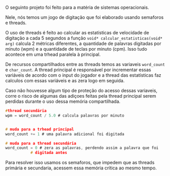 O seguinto projeto foi feito para a matéria de sistemas operacionais.

Nele, nós temos um jogo de digitação que foi elaborado usando semaforos
e threads.

O uso de threads é feito ao calcular as estatísticas de velocidade de digitação
a cada 5 segundos a função `void* calcular_estatisticas(void* arg)`
calcula 2 métricas diferentes, a quantidade de palavras digitadas por minuto
(wpm) e a quantidade de teclas por minuto (cpm). Isso tudo acontece em uma
trhead paralela à principal.

De recursos compartilhados entre as threads temos as variaveis `word_count` e 
`char_count`. A thread principal é responsável por incrementar essas variáveis
de acordo com o input do jogador e a thread das estatísticas faz calculos com
essas variáveis e as zera logo em seguida.

Caso não houvesse algum tipo de proteção do acesso dessas variaveis, corre o risco
de algumas das adiçoes feitas pela thread principal serem perdidas durante o uso 
dessa memória compartilhada.

```c
#thread secundária
wpm = word_count / 5.0 # calcula palavras por minuto


# muda para a trhead principal
word_count += 1 # uma palavra adicional foi digitada

# muda para a thread secundária
word_count = 0 # zera as palavras, perdendo assim a palavra que foi 
	       # digitada antes

```

Para resolver isso usamos os semaforos, que impedem que as threads primária
e secundaria, acessem essa memória crítica ao mesmo tempo.
